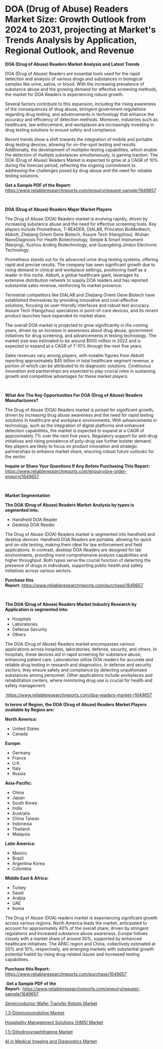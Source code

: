 <p><h1>DOA (Drug of Abuse) Readers Market Size: Growth Outlook from 2024 to 2031, projecting at Market's Trends Analysis by Application, Regional Outlook, and Revenue</h1></p><p><strong>DOA (Drug of Abuse) Readers Market Analysis and Latest Trends</strong></p>
<p><p>DOA (Drug of Abuse) Readers are essential tools used for the rapid detection and analysis of various drugs and substances in biological samples like urine, saliva, or blood. With the increasing prevalence of substance abuse and the growing demand for effective screening methods, the market for DOA Readers is experiencing robust growth. </p><p>Several factors contribute to this expansion, including the rising awareness of the consequences of drug abuse, stringent government regulations regarding drug testing, and advancements in technology that enhance the accuracy and efficiency of detection methods. Moreover, industries such as healthcare, law enforcement, and workplaces are increasingly investing in drug testing solutions to ensure safety and compliance.</p><p>Recent trends show a shift towards the integration of mobile and portable drug testing devices, allowing for on-the-spot testing and results. Additionally, the development of multiplex testing capabilities, which enable the detection of multiple substances simultaneously, is gaining traction. The DOA (Drug of Abuse) Readers Market is expected to grow at a CAGR of 10% during the forecast period, reflecting the ongoing commitment to addressing the challenges posed by drug abuse and the need for reliable testing solutions.</p></p>
<p><strong>Get a Sample PDF of the Report:&nbsp;</strong> <a href="https://www.reliableresearchreports.com/enquiry/request-sample/1649657?utm_campaign=6&utm_medium=2&utm_source=Github&utm_content=ia&utm_term=15102024&utm_id=doa-drug-of-abuse-readers">https://www.reliableresearchreports.com/enquiry/request-sample/1649657</a></p>
<p>&nbsp;</p>
<p><strong>DOA (Drug of Abuse) Readers Major Market Players</strong></p>
<p><p>The Drug of Abuse (DOA) Readers market is evolving rapidly, driven by increasing substance abuse and the need for effective screening tools. Key players include Prometheus, T-READER, DIALAB, Princeton BioMeditech, Abbott, Zhejiang Orient Gene Biotech, Assure Tech (Hangzhou), Wuhan NanoDiagnosis For Health Biotechnology, Simple & Smart Instrument (Nanjing), Xuzhou Anding Biotechnology, and Guangdong Jindun Electronic Technology.</p><p>Prometheus stands out for its advanced urine drug testing systems, offering rapid and precise results. The company has seen significant growth due to rising demand in clinical and workplace settings, positioning itself as a leader in this niche. Abbott, a global healthcare giant, leverages its extensive distribution network to supply DOA readers and has reported substantial sales revenue, reinforcing its market presence.</p><p>Terrestrial competitors like DIALAB and Zhejiang Orient Gene Biotech have established themselves by providing innovative and cost-effective solutions, focusing on user-friendly interfaces and robust test accuracy. Assure Tech (Hangzhou) specializes in point-of-care devices, and its recent product launches have expanded its market share.</p><p>The overall DOA market is projected to grow significantly in the coming years, driven by an increase in awareness about drug abuse, government initiatives for drug screening, and advancements in testing technology. The market size was estimated to be around $500 million in 2022 and is expected to expand at a CAGR of 7-10% through the next five years.</p><p>Sales revenues vary among players, with notable figures from Abbott reporting approximately $45 billion in total healthcare segment revenue, a portion of which can be attributed to its diagnostic solutions. Continuous innovation and partnerships are expected to play crucial roles in sustaining growth and competitive advantages for these market players.</p></p>
<p>&nbsp;</p>
<p><strong>What Are The Key Opportunities For DOA (Drug of Abuse) Readers Manufacturers?</strong></p>
<p><p>The Drug of Abuse (DOA) Readers market is poised for significant growth, driven by increasing drug abuse awareness and the need for rapid testing solutions in healthcare and workplace environments. With advancements in technology, such as the integration of digital platforms and enhanced detection capabilities, the market is expected to expand at a CAGR of approximately 7% over the next five years. Regulatory support for anti-drug initiatives and rising prevalence of poly-drug use further bolster demand. Key players are likely to focus on product innovation and strategic partnerships to enhance market share, ensuring robust future outlooks for the sector.</p></p>
<p><strong>Inquire or Share Your Questions If Any Before Purchasing This Report:</strong> <a href="https://www.reliableresearchreports.com/enquiry/pre-order-enquiry/1649657?utm_campaign=6&utm_medium=2&utm_source=Github&utm_content=ia&utm_term=15102024&utm_id=doa-drug-of-abuse-readers">https://www.reliableresearchreports.com/enquiry/pre-order-enquiry/1649657</a></p>
<p>&nbsp;</p>
<p><strong>Market Segmentation</strong></p>
<p><strong>The DOA (Drug of Abuse) Readers Market Analysis by types is segmented into:</strong></p>
<p><ul><li>Handheld DOA Reader</li><li>Desktop DOA Reader</li></ul></p>
<p><p>The Drug of Abuse (DOA) Readers market is segmented into handheld and desktop devices. Handheld DOA Readers are portable, allowing for quick and on-site testing, making them ideal for law enforcement and field applications. In contrast, desktop DOA Readers are designed for lab environments, providing more comprehensive analysis capabilities and higher throughput. Both types serve the crucial function of detecting the presence of drugs in individuals, supporting public health and safety initiatives across various sectors.</p></p>
<p><strong>Purchase this Report:&nbsp;</strong><a href="https://www.reliableresearchreports.com/purchase/1649657?utm_campaign=6&utm_medium=2&utm_source=Github&utm_content=ia&utm_term=15102024&utm_id=doa-drug-of-abuse-readers">https://www.reliableresearchreports.com/purchase/1649657</a></p>
<p>&nbsp;</p>
<p><strong>The DOA (Drug of Abuse) Readers Market Industry Research by Application is segmented into:</strong></p>
<p><ul><li>Hospitals</li><li>Laboratories</li><li>Defense Security</li><li>Others</li></ul></p>
<p><p>The DOA (Drug of Abuse) Readers market encompasses various applications across hospitals, laboratories, defense, security, and others. In hospitals, these devices aid in rapid screening for substance abuse, enhancing patient care. Laboratories utilize DOA readers for accurate and reliable drug testing in research and diagnostics. In defense and security sectors, they ensure safety and compliance by detecting unauthorized substances among personnel. Other applications include workplaces and rehabilitation centers, where monitoring drug use is crucial for health and safety management.</p></p>
<p><a href="https://www.reliableresearchreports.com/doa-readers-market-r1649657?utm_campaign=6&utm_medium=2&utm_source=Github&utm_content=ia&utm_term=15102024&utm_id=doa-drug-of-abuse-readers">&nbsp;https://www.reliableresearchreports.com/doa-readers-market-r1649657</a></p>
<p><strong>In terms of Region, the DOA (Drug of Abuse) Readers Market Players available by Region are:</strong></p>
<p>
    <p> <strong> North America: </strong>
        <ul>
            <li>United States</li>
            <li>Canada</li>
        </ul>
        </p> 
    <p> <strong> Europe: </strong>
        <ul>
            <li>Germany</li>
            <li>France</li>
            <li>U.K.</li>
            <li>Italy</li>
            <li>Russia</li>
        </ul>
        </p> 
    <p> <strong> Asia-Pacific: </strong>
        <ul>
            <li>China</li>
            <li>Japan</li>
            <li>South Korea</li>
            <li>India</li>
            <li>Australia</li>
            <li>China Taiwan</li>
            <li>Indonesia</li>
            <li>Thailand</li>
            <li>Malaysia</li>
        </ul>
        </p> 
    <p> <strong> Latin America: </strong>
        <ul>
            <li>Mexico</li>
            <li>Brazil</li>
            <li>Argentina Korea</li>
            <li>Colombia</li>
        </ul>
        </p> 
    <p> <strong> Middle East & Africa: </strong>
        <ul>
            <li>Turkey</li>
            <li>Saudi</li>
            <li>Arabia</li>
            <li>UAE</li>
            <li>Korea</li>
        </ul>
    </p>
    </p>
<p><p>The Drug of Abuse (DOA) readers market is experiencing significant growth across various regions. North America leads the market, anticipated to account for approximately 40% of the overall share, driven by stringent regulations and increased substance abuse awareness. Europe follows closely with a market share of around 30%, supported by enhanced healthcare initiatives. The APAC region and China, collectively estimated at 20% and 10%, respectively, are emerging markets with substantial growth potential fueled by rising drug-related issues and increased testing capabilities.</p></p>
<p><strong>Purchase this Report: </strong><a href="https://www.reliableresearchreports.com/purchase/1649657?utm_campaign=6&utm_medium=2&utm_source=Github&utm_content=ia&utm_term=15102024&utm_id=doa-drug-of-abuse-readers">https://www.reliableresearchreports.com/purchase/1649657</a></p>
<p>&nbsp;<strong>Get a Sample PDF of the Report:&nbsp;&nbsp;</strong><a href="https://www.reliableresearchreports.com/enquiry/request-sample/1649657?utm_campaign=6&utm_medium=2&utm_source=Github&utm_content=ia&utm_term=15102024&utm_id=doa-drug-of-abuse-readers">https://www.reliableresearchreports.com/enquiry/request-sample/1649657</a></p>
<p><strong></strong></p>
<p><p><a href="https://www.linkedin.com/pulse/emerging-trends-semiconductor-wafer-transfer-robots-market-global-tnyrf?trk=public_post_embed_feed-article-content&utm_campaign=6&utm_medium=2&utm_source=Github&utm_content=ia&utm_term=15102024&utm_id=doa-drug-of-abuse-readers">Semiconductor Wafer Transfer Robots Market</a></p><p><a href="https://www.linkedin.com/pulse/13-diiminoisoindoline-market-overview-forecast-2024-2031-detailed-tveae?trk=public_post_embed_feed-article-content&utm_campaign=6&utm_medium=2&utm_source=Github&utm_content=ia&utm_term=15102024&utm_id=doa-drug-of-abuse-readers">1,3-Diiminoisoindoline Market</a></p><p><a href="https://github.com/malandranz3ggo/Market-Research-Report-List-1/blob/main/hospitality-management-solutions-hms-market.md?utm_campaign=6&utm_medium=2&utm_source=Github&utm_content=ia&utm_term=15102024&utm_id=doa-drug-of-abuse-readers">Hospitality Management Solutions (HMS) Market</a></p><p><a href="https://www.linkedin.com/pulse/global-15-dihydroxynaphthalene-market-trends-insights-growth-xwdoe?trk=public_post_embed_feed-article-content&utm_campaign=6&utm_medium=2&utm_source=Github&utm_content=ia&utm_term=15102024&utm_id=doa-drug-of-abuse-readers">1,5-Dihydroxynaphthalene Market</a></p><p><a href="https://github.com/haydee0czminge/Market-Research-Report-List-1/blob/main/ai-in-medical-imaging-and-diagnostics-market.md?utm_campaign=6&utm_medium=2&utm_source=Github&utm_content=ia&utm_term=15102024&utm_id=doa-drug-of-abuse-readers">AI in Medical Imaging and Diagnostics Market</a></p></p>